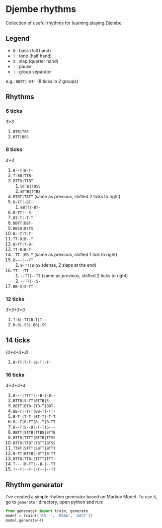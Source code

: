 # Djembe rhythms

Collection of useful rhythms for learning playing Djembe.

## Legend

* `B` : bass (full hand)
* `T` : tone (half hand)
* `S` : slap (quarter hand)
* `-` : pause
* `|` : group separator

e.g.: `BBTT|-BT-` (8 ticks in 2 groups)

## Rhythms

### 6 ticks

*3+3*

1. `BTB|TSS`
1. `BTT|BSS`

### 8 ticks

*4+4*

1. `B--T|B-T-`
1. `T-BB|TTB-`
1. `BTTB|TTBT`
    1. `BTTB|TBSS`
    1. `BTTB|TTBS`
1. `BTBT|TBTT` (same as previous, shifted 2 ticks to right)
1. `B-TT|-BT-`
    1. `BBTT|-BT-`
1. `B-TT|--S-`
1. `BT-T|-T-T`
1. `BBTT|BBT-`
1. `BBSB|BSTS`
1. `B--T|T-T-`
1. `TT-B|B--T`
1. `B-TT|T-B-`
1. `TT-B|B-T-`
1. `-TT-|BB-T` (same as previous, shifted 1 tick to right)
1. `B---|--TT`
    1. `B-TT|B-SS` (dense, 2 slaps at the end)
1. `TT--|TT--`
    1. `--TT|--TT` (same as previous, shifted 2 ticks to right)
    1. `--TT|--S-`
1. `BB-S|S-TT`

### 12 ticks

*3+3+3+3*

1. `T-B|-TT|B-T|T--`
1. `B-B|-SS|-BB|-SS`

## 14 ticks

*(4+4+3+3)*

1. `B-TT|T-T-|B-T|-T-`

### 16 ticks

*4+4+4+4*

1. `B---|TTTT|--B-|-B--`
1. `BTTB|S-TT|BTTB|S---`
1. `BBTT|BTB-|TB-T|BBT-`
1. `BB-T|-TTT|BB-T|-TT-`
1. `B-T-|T-T-|BT-T|-T-T`
1. `B--T|B-TT|B--T|B-TT`
1. `B--T|S--B|-T-T|S---`
1. `BBTT|STTB|TTBS|STTB`
1. `BTTB|TTTT|BTTB|TTSS`
1. `BTTB|TTBT|TBTT|BTSS`
1. `TTBT|STTT|SBTT|BTTT`
1. `B-TT|BTTB|-BTT|B-TT`
1. `BTTB|TTB-|TTTT|TTT-`
1. `T---|B-TT|--B-|--TT`
1. `T--T|--T-|-T--|--TT`

## Rhythm generator

I've created a simple rhythm generator based on Markov Model.
To use it, go to `generator` directory, open python and run:
```py
from generator import train, generate
model = train(['BB--', 'BBAA', 'AACC'])
model.generate(4)
```
